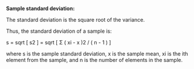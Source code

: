 **Sample standard deviation:**

The standard deviation is the square root of the variance. 

Thus, the standard deviation of a sample is:

s = sqrt [ s2 ] = sqrt [ Σ ( xi - x )2 / ( n - 1 ) ]

where s is the sample standard deviation, x is the sample mean, xi is the ith element from the sample, and n is the number of elements in the sample.
